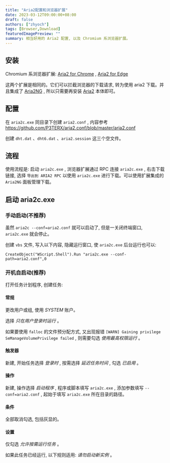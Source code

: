 ```yaml
---
title: "Aria2配置和浏览器扩展"
date: 2023-03-12T09:00:00+08:00
draft: false
authors: ["zhyoch"]
tags: [Browser,Download]
featuredImagePreview: ""
summary: 相当好用的 Aria2 配置, 以及 Chromium 系浏览器扩展。
---
```


## 安装

Chromium 系浏览器扩展: [Aria2 for Chrome](https://chrome.google.com/webstore/detail/aria2-for-chrome/mpkodccbngfoacfalldjimigbofkhgjn) , [Aria2 for Edge](https://microsoftedge.microsoft.com/addons/detail/aria2-for-edge/jjfgljkjddpcpfapejfkelkbjbehagbh)

这两个扩展是相同的。它们可以拦截浏览器的下载请求, 转为使用 aria2 下载。并且集成了 [Aria2NG](http://ariang.mayswind.net/zh_Hans/) , 所以只需要再安装 [Aria2](https://github.com/aria2/aria2/releases/latest) 本体即可。

## 配置

在 `aria2c.exe` 同目录下创建 `aria2.conf` , 内容参考 https://github.com/P3TERX/aria2.conf/blob/master/aria2.conf

创建 `dht.dat` 、`dht6.dat` 、`aria2.session` 这三个空文件。

## 流程

使用流程是: 启动 `aria2c.exe` , 浏览器扩展通过 RPC 连接 `aria2c.exe` , 右击下载链接, 选择 `导出到 ARIA2 RPC` 以使用 `aria2c.exe` 进行下载。可以使用扩展集成的 `Aria2NG` 面板管理下载。

## 启动 aria2c.exe

### 手动启动(不推荐)

虽然 `aria2c --conf=aria2.conf` 就可以启动了, 但是一关闭终端窗口, `aria2c.exe` 就会停止。

创建 `vbs` 文件, 写入以下内容, 隐藏运行窗口, 使 `aria2c.exe` 后台运行也可以: 

```
CreateObject("WScript.Shell").Run "aria2c.exe --conf-path=aria2.conf",0
```

### 开机自启动(推荐)

打开任务计划程序, 创建任务:

#### 常规

更改用户或组, 使用 *SYSTEM* 账户。

选择 *只在用户登录时运行* 。

如果要使用 `falloc` 的文件预分配方式, 又出现报错 `[WARN] Gaining privilege SeManageVolumePrivilege failed` , 则需要勾选 *使用最高权限运行* 。

#### 触发器

新建, 开始任务选择 *登录时* , 按需选择 *延迟任务时间* , 勾选 *已启用* 。

#### 操作

新建, 操作选择 *启动程序* , 程序或脚本填写 `aria2c.exe` , 添加参数填写 `--conf=aria2.conf` , 起始于填写 `aria2c.exe` 所在目录的路径。

#### 条件

全部取消勾选, 包括灰显的。

#### 设置

仅勾选 *允许按需运行任务* 。

如果此任务已经运行, 以下规则适用: *请勿启动新实例* 。